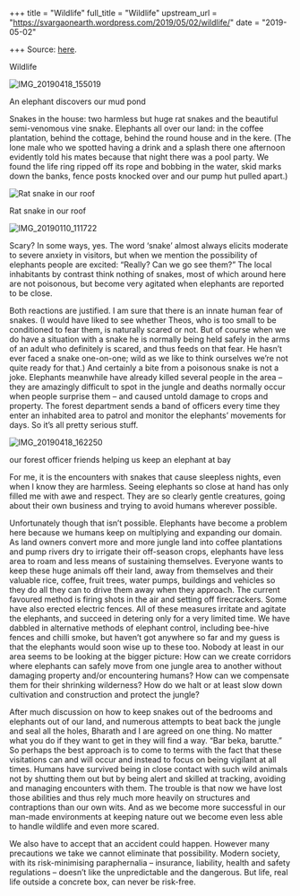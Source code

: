 +++
title = "Wildlife"
full_title = "Wildlife"
upstream_url = "https://svargaonearth.wordpress.com/2019/05/02/wildlife/"
date = "2019-05-02"

+++
Source: [here](https://svargaonearth.wordpress.com/2019/05/02/wildlife/).

Wildlife

![IMG_20190418_155019](https://svargaonearth.files.wordpress.com/2019/04/img_20190418_155019.jpg?w=656)

An elephant discovers our mud pond

Snakes in the house: two harmless but huge rat snakes and the beautiful semi-venomous vine snake. Elephants all over our land: in the coffee plantation, behind the cottage, behind the round house and in the kere. (The lone male who we spotted having a drink and a splash there one afternoon evidently told his mates because that night there was a pool party. We found the life ring ripped off its rope and bobbing in the water, skid marks down the banks, fence posts knocked over and our pump hut pulled apart.)

[](https://svargaonearth.wordpress.com/2019/05/02/wildlife/img_20190110_111734/)

![Rat snake in our roof](https://svargaonearth.files.wordpress.com/2019/04/img_20190110_111734.jpg?w=324&resize=324%2C432&h=432#038;h=432 "IMG_20190110_111734")

Rat snake in our roof

[](https://svargaonearth.wordpress.com/2019/05/02/wildlife/img_20190110_111722/)

![IMG_20190110_111722](https://svargaonearth.files.wordpress.com/2019/04/img_20190110_111722.jpg?w=324&resize=324%2C432&h=432#038;h=432 "IMG_20190110_111722")

Scary? In some ways, yes. The word ‘snake’ almost always elicits moderate to severe anxiety in visitors, but when we mention the possibility of elephants people are excited: “Really? Can we go see them?” The local inhabitants by contrast think nothing of snakes, most of which around here are not poisonous, but become very agitated when elephants are reported to be close.

Both reactions are justified. I am sure that there is an innate human fear of snakes. (I would have liked to see whether Theos, who is too small to be conditioned to fear them, is naturally scared or not. But of course when we do have a situation with a snake he is normally being held safely in the arms of an adult who definitely is scared, and thus feeds on that fear. He hasn’t ever faced a snake one-on-one; wild as we like to think ourselves we’re not quite ready for that.) And certainly a bite from a poisonous snake is not a joke. Elephants meanwhile have already killed several people in the area – they are amazingly difficult to spot in the jungle and deaths normally occur when people surprise them – and caused untold damage to crops and property. The forest department sends a band of officers every time they enter an inhabited area to patrol and monitor the elephants’ movements for days. So it’s all pretty serious stuff.

![IMG_20190418_162250](https://svargaonearth.files.wordpress.com/2019/04/img_20190418_162250.jpg?w=656)

our forest officer friends helping us keep an elephant at bay

For me, it is the encounters with snakes that cause sleepless nights, even when I know they are harmless. Seeing elephants so close at hand has only filled me with awe and respect. They are so clearly gentle creatures, going about their own business and trying to avoid humans wherever possible.

Unfortunately though that isn’t possible. Elephants have become a problem here because we humans keep on multiplying and expanding our domain. As land owners convert more and more jungle land into coffee plantations and pump rivers dry to irrigate their off-season crops, elephants have less area to roam and less means of sustaining themselves. Everyone wants to keep these huge animals off their land, away from themselves and their valuable rice, coffee, fruit trees, water pumps, buildings and vehicles so they do all they can to drive them away when they approach. The current favoured method is firing shots in the air and setting off firecrackers. Some have also erected electric fences. All of these measures irritate and agitate the elephants, and succeed in detering only for a very limited time. We have dabbled in alternative methods of elephant control, including bee-hive fences and chilli smoke, but haven’t got anywhere so far and my guess is that the elephants would soon wise up to these too. Nobody at least in our area seems to be looking at the bigger picture: How can we create corridors where elephants can safely move from one jungle area to another without damaging property and/or encountering humans? How can we compensate them for their shrinking wilderness? How do we halt or at least slow down cultivation and construction and protect the jungle?

After much discussion on how to keep snakes out of the bedrooms and elephants out of our land, and numerous attempts to beat back the jungle and seal all the holes, Bharath and I are agreed on one thing. No matter what you do if they want to get in they will find a way. “Bar beka, barutte.” So perhaps the best approach is to come to terms with the fact that these visitations can and will occur and instead to focus on being vigilant at all times. Humans have survived being in close contact with such wild animals not by shutting them out but by being alert and skilled at tracking, avoiding and managing encounters with them. The trouble is that now we have lost those abilities and thus rely much more heavily on structures and contraptions than our own wits. And as we become more successful in our man-made environments at keeping nature out we become even less able to handle wildlife and even more scared.

We also have to accept that an accident could happen. However many precautions we take we cannot eliminate that possibility. Modern society, with its risk-minimising paraphernalia – insurance, liability, health and safety regulations – doesn’t like the unpredictable and the dangerous. But life, real life outside a concrete box, can never be risk-free.

